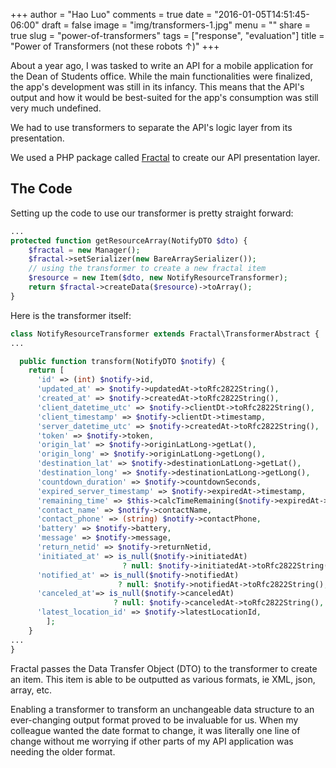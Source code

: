 +++
author = "Hao Luo"
comments = true
date = "2016-01-05T14:51:45-06:00"
draft = false
image = "img/transformers-1.jpg"
menu = ""
share = true
slug = "power-of-transformers"
tags = ["response", "evaluation"]
title = "Power of Transformers (not these robots ↑)"
+++

About a year ago, I was tasked to write an API for a mobile application for the Dean of Students office.  While the main functionalities were finalized, the app's development was still in its infancy.  This means that the API's output and how it would be best-suited for the app's consumption was still very much undefined.

We had to use transformers to separate the API's logic layer from its presentation.

We used a PHP package called [Fractal](http://fractal.thephpleague.com/) to create our API presentation layer.

## The Code
Setting up the code to use our transformer is pretty straight forward:

```PHP
...
protected function getResourceArray(NotifyDTO $dto) {
    $fractal = new Manager();
    $fractal->setSerializer(new BareArraySerializer());
    // using the transformer to create a new fractal item
    $resource = new Item($dto, new NotifyResourceTransformer);
    return $fractal->createData($resource)->toArray();
}
```

Here is the transformer itself:
```PHP
class NotifyResourceTransformer extends Fractal\TransformerAbstract {
...

  public function transform(NotifyDTO $notify) {
    return [
      'id' => (int) $notify->id,
      'updated_at' => $notify->updatedAt->toRfc2822String(),
      'created_at' => $notify->createdAt->toRfc2822String(),
      'client_datetime_utc' => $notify->clientDt->toRfc2822String(),
      'client_timestamp' => $notify->clientDt->timestamp,
      'server_datetime_utc' => $notify->createdAt->toRfc2822String(),
      'token' => $notify->token,
      'origin_lat' => $notify->originLatLong->getLat(),
      'origin_long' => $notify->originLatLong->getLong(),
      'destination_lat' => $notify->destinationLatLong->getLat(),
      'destination_long' => $notify->destinationLatLong->getLong(),
      'countdown_duration' => $notify->countdownSeconds,
      'expired_server_timestamp' => $notify->expiredAt->timestamp,
      'remaining_time' => $this->calcTimeRemaining($notify->expiredAt->timestamp),
      'contact_name' => $notify->contactName,
      'contact_phone' => (string) $notify->contactPhone,
      'battery' => $notify->battery,
      'message' => $notify->message,
      'return_netid' => $notify->returnNetid,
      'initiated_at' => is_null($notify->initiatedAt)
                         ? null: $notify->initiatedAt->toRfc2822String(),
      'notified_at' => is_null($notify->notifiedAt)
                        ? null: $notify->notifiedAt->toRfc2822String(),
      'canceled_at'=> is_null($notify->canceledAt)
                       ? null: $notify->canceledAt->toRfc2822String(),
      'latest_location_id' => $notify->latestLocationId,
		];
	}
...
}
```

Fractal passes the Data Transfer Object (DTO) to the transformer to create an item.  This item is able to be outputted as various formats, ie XML, json, array, etc.

Enabling a transformer to transform an unchangeable data structure to an ever-changing output format proved to be invaluable for us.  When my colleague wanted the date format to change, it was literally one line of change without me worrying if other parts of my API application was needing the older format.
